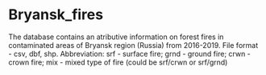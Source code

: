 # Bryansk_fires
The database contains an atributive information on forest fires in contaminated areas of Bryansk region (Russia) from 2016-2019. File format - csv, dbf, shp. Abbreviation: srf - surface fire; grnd - ground fire; crwn - crown fire; mix - mixed type of fire (could be srf/crwn or srf/grnd)
